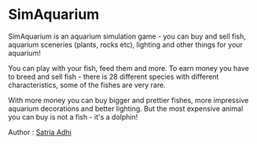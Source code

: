 SimAquarium
===========

SimAquarium is an aquarium simulation game - you can buy and sell fish, aquarium sceneries (plants, rocks etc), lighting and other things for your aquarium!

You can play with your fish, feed them and more. To earn money you have to breed and sell fish - there is 28 different species with different characteristics, some of the fishes are very rare.

With more money you can buy bigger and prettier fishes, more impressive aquarium decorations and better lighting. But the most expensive animal you can buy is not a fish - it's a dolphin!

Author : <a href="https://xtrsyz.org/">Satria Adhi</a>
